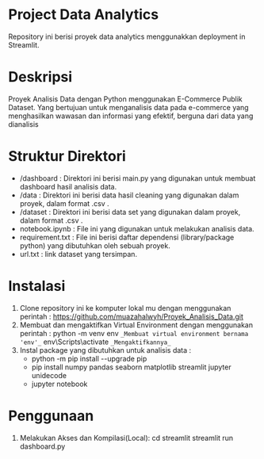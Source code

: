 # Project Data Analytics
Repository ini berisi proyek data analytics menggunakkan deployment in Streamlit.

# Deskripsi
Proyek Analisis Data dengan Python menggunakan E-Commerce Publik Dataset. Yang bertujuan untuk menganalisis data pada e-commerce yang menghasilkan wawasan dan informasi yang efektif, berguna dari data yang dianalisis

# Struktur Direktori
- /dashboard : Direktori ini berisi main.py yang digunakan untuk membuat dashboard hasil analisis data.
- /data : Direktori ini berisi data hasil cleaning yang digunakan dalam proyek, dalam format .csv .
- /dataset : Direktori ini berisi data set yang digunakan dalam proyek, dalam format .csv .
- notebook.ipynb : File ini yang digunakan untuk melakukan analisis data.
- requirement.txt : File ini berisi daftar dependensi (library/package python) yang dibutuhkan oleh sebuah proyek.
- url.txt : link dataset yang tersimpan.

# Instalasi
1. Clone repository ini ke komputer lokal mu dengan menggunakan perintah : https://github.com/muazahalwyh/Proyek_Analisis_Data.git
2. Membuat dan mengaktifkan Virtual Environment dengan menggunakan perintah : 
python -m venv env  `_Membuat virtual environment bernama 'env'_`
env\Scripts\activate `_Mengaktifkannya_`
3. Instal package yang dibutuhkan untuk analisis data :
    - python -m pip install --upgrade pip
    - pip install numpy pandas seaborn matplotlib streamlit jupyter unidecode
    - jupyter notebook

# Penggunaan 
1. Melakukan Akses dan Kompilasi(Local):
    cd streamlit
    streamlit run dashboard.py



